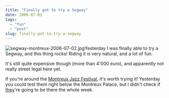 ```yaml
---
title: "Finally got to try a Segway"
date: 2006-07-03
tags: 
  - "fun"
  - "post"
slug: finally-got-to-try-a-segway
---
```


![segway-montreux-2006-07-02.jpg](http://codeconsult.ch/bertrand/archives/images/segway-montreux-2006-07-02.jpg)Yesterday I was finally able to try a Segway, and this thing rocks! Riding it is very natural, and a lot of fun.

It's still quite expensive though (more than 4'000 euro), and apparently not really street legal here yet.

If you're around the [Montreux Jazz Festival](http://montreuxjazz.com/), it's worth trying it! Yesterday you could test them right below the Montreux Palace, but I didn't check if [they](http://www.facilitech.ch)'re going to be there the whole week.
